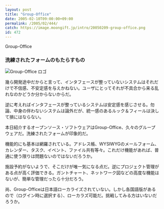 ```yaml
---
layout: post
title: "Group-Office"
date: 2005-02-10T09:00:00+09:00
permalink: /2005/02/444/
catch: https://image.moongift.jp/intro/20050209-group-office.png
id: 472
---
```

Group-Office  
<!--more-->

### 洗練されたフォームのもたらすもの
  

![Group-Office ロゴ](https://image.moongift.jp/intro/20050209-group-office.png "Group-Office ロゴ")

  

幾ら開発途中だからと言って、インタフェースが整っていないシステムはそれだけで不信感、不安定感を与えかねない。ユーザにとってそれが不具合から来る乱れなのかどうか分からないからだ。

  

逆に考えればインタフェースが整っているシステムは安定感を感じさせる。勿論、中身の伴わないシステムは論外だが、統一感のあるルック＆フィールは決して損にはならない。

  

本日紹介するオープンソース・ソフトウェアはGroup-Office、久々のグループウェアだ。洗練されたフォームが印象的だ。

  

機能的にも基本は網羅されている。アドレス帳、WYSIWYGのメールフォーム、カレンダー、タスク、イベント、ファイル共有等々。これだけ機能があれば、普通に使う限りは問題ないのではないだろうか。

  

施設予約がないようで、そこだけが唯一気になる点だ。逆にプロジェクト管理がある点が高く評価できる。ガントチャート、ネットワーク図などの高度な機能はないが、簡単な管理だったら十分だろう。

  

尚、Group-Officeは日本語ローカライズされていない。しかし各国語版があるので（ログイン時に選択する）、ローカラズ可能だ。挑戦してみる方はいないだろうか。


